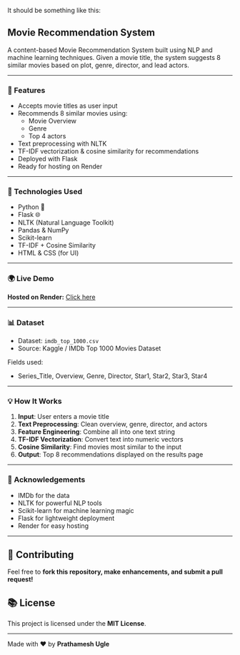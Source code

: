 It should be something like this:

## Movie Recommendation System

A content-based Movie Recommendation System built using NLP and machine learning techniques. Given a movie title, the system suggests 8 similar movies based on plot, genre, director, and lead actors.

---

### 🚀 Features

- Accepts movie titles as user input
- Recommends 8 similar movies using:
  - Movie Overview
  - Genre
  - Top 4 actors
- Text preprocessing with NLTK
- TF-IDF vectorization & cosine similarity for recommendations
- Deployed with Flask
- Ready for hosting on Render

---

### 🧠 Technologies Used

- Python 🐍
- Flask 🌐
- NLTK (Natural Language Toolkit)
- Pandas & NumPy
- Scikit-learn
- TF-IDF + Cosine Similarity
- HTML & CSS (for UI)

---

### 🌍 Live Demo

**Hosted on Render:** [Click here](https://movie-recommendation-system-using-nlp-7.onrender.com)  

---

### 📊 Dataset

- Dataset: `imdb_top_1000.csv`
- Source: Kaggle / IMDb Top 1000 Movies Dataset

Fields used:
- Series_Title, Overview, Genre, Director, Star1, Star2, Star3, Star4

---

### 💡 How It Works

1. **Input**: User enters a movie title
2. **Text Preprocessing**: Clean overview, genre, director, and actors
3. **Feature Engineering**: Combine all into one text string
4. **TF-IDF Vectorization**: Convert text into numeric vectors
5. **Cosine Similarity**: Find movies most similar to the input
6. **Output**: Top 8 recommendations displayed on the results page

---

### 🙌 Acknowledgements

- IMDb for the data
- NLTK for powerful NLP tools
- Scikit-learn for machine learning magic
- Flask for lightweight deployment
- Render for easy hosting

---

## 🤝 Contributing
Feel free to **fork this repository, make enhancements, and submit a pull request!**

## 📚 License
This project is licensed under the **MIT License**.

---
Made with ❤️ by **Prathamesh Ugle**
